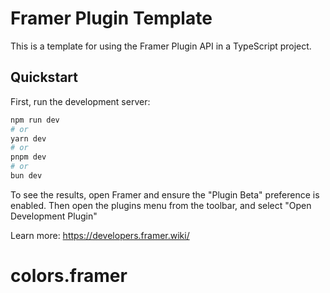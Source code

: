 # Framer Plugin Template

This is a template for using the Framer Plugin API in a TypeScript project.

## Quickstart

First, run the development server:

```bash
npm run dev
# or
yarn dev
# or
pnpm dev
# or
bun dev
```

To see the results, open Framer and ensure the "Plugin Beta" preference is enabled. Then open the plugins menu from the toolbar, and select "Open Development Plugin"

Learn more: https://developers.framer.wiki/
# colors.framer

